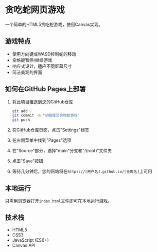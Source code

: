 # 贪吃蛇网页游戏

一个简单的HTML5贪吃蛇游戏，使用Canvas实现。

## 游戏特点

- 使用方向键或WASD控制蛇的移动
- 空格键暂停/继续游戏
- 响应式设计，适应不同屏幕尺寸
- 简洁美观的界面

## 如何在GitHub Pages上部署

1. 将此项目推送到您的GitHub仓库

   ```bash
   git add .
   git commit -m "初始提交贪吃蛇游戏"
   git push
   ```

2. 在GitHub仓库页面，点击"Settings"标签

3. 在左侧菜单中找到"Pages"选项

4. 在"Source"部分，选择"main"分支和"/(root)"文件夹

5. 点击"Save"按钮

6. 等待几分钟后，您的网站将在`https://[用户名].github.io/[仓库名]`上可用

## 本地运行

只需用浏览器打开`index.html`文件即可在本地运行游戏。

## 技术栈

- HTML5
- CSS3
- JavaScript (ES6+)
- Canvas API 
